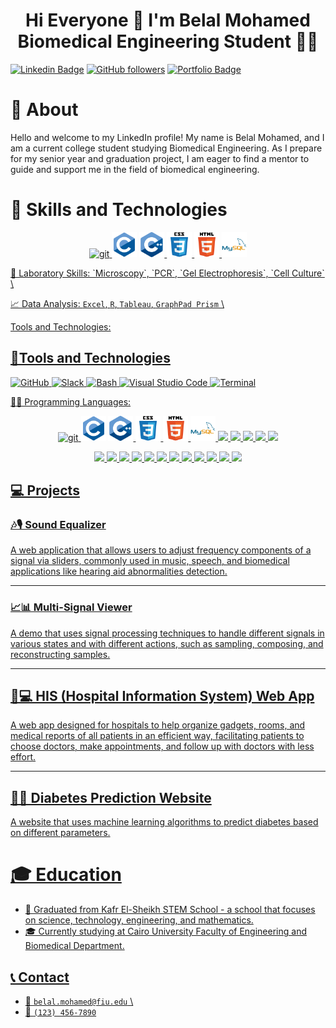 <h1 align="center">Hi Everyone 👋 I'm Belal Mohamed <br> Biomedical Engineering Student 👨‍🔬 </h1>

[![Linkedin Badge](https://img.shields.io/badge/-belalmohamed-blue?style=flat&logo=Linkedin&logoColor=white&link=https://www.linkedin.com/in/belalmohamed/)](https://www.linkedin.com/in/belalmohamed/)
[![GitHub followers](https://img.shields.io/github/followers/belal-mohamed?label=Follow&style=social)](https://github.com/belal-mohamed?tab=followers)
[![Portfolio Badge](https://img.shields.io/badge/-belal--mohamed-9cf?style=flat&logo=firefox&logoColor=white&link=https://belal-mohamed.github.io/)](https://belal-mohamed.github.io/)
# 🌠 About 
Hello and welcome to my LinkedIn profile! My name is Belal Mohamed, and I am a current college student studying Biomedical Engineering. As I prepare for my senior year and graduation project, I am eager to find a mentor to guide and support me in the field of biomedical engineering.

# 🔬 Skills and Technologies 
<p align="center">
<a href="https://git-scm.com/" target="_blank" rel="noreferrer"> <img src="https://www.vectorlogo.zone/logos/git-scm/git-scm-icon.svg" alt="git" width="40" height="40"/> </a>
<img src="https://raw.githubusercontent.com/devicons/devicon/master/icons/c/c-original.svg" alt="c" width="40" height="40"/> </a> <a href="https://www.w3schools.com/cpp/" target="_blank" rel="noreferrer">
<img src="https://raw.githubusercontent.com/devicons/devicon/master/icons/cplusplus/cplusplus-original.svg" alt="cplusplus" width="40" height="40"/> </a> <a href="https://www.w3schools.com/css/" target="_blank" rel="noreferrer"> 
<img src="https://raw.githubusercontent.com/devicons/devicon/master/icons/css3/css3-original-wordmark.svg" alt="css3" width="40" height="40"/> </a> <a href="https://www.w3.org/html/" target="_blank" rel="noreferrer"> 
<img src="https://raw.githubusercontent.com/devicons/devicon/master/icons/html5/html5-original-wordmark.svg" alt="html5" width="40" height="40"/> </a> <a href="https://www.mysql.com/" target="_blank" rel="noreferrer"> 
<img src="https://raw.githubusercontent.com/devicons/devicon/master/icons/mysql/mysql-original-wordmark.svg" alt="mysql" width="40" height="40"/> </a> <a href="https://opencv.org/" target="_blank" rel="noreferrer">


  </p>
🧪 Laboratory Skills: `Microscopy`, `PCR`, `Gel Electrophoresis`, `Cell Culture` \

📈 Data Analysis: `Excel`, `R`, `Tableau`, `GraphPad Prism` \

 Tools and Technologies: 
## 🔧Tools and Technologies 

![GitHub](https://img.shields.io/badge/-GitHub-181717?style=flat-square&logo=github)
![Slack](https://img.shields.io/badge/-Slack-4A154B?style=flat-square&logo=slack)
![Bash](https://img.shields.io/badge/-Bash-4EAA25?style=flat-square&logo=gnu-bash&logoColor=white)
![Visual Studio Code](https://img.shields.io/badge/-Visual%20Studio%20Code-007ACC?style=flat-square&logo=visual-studio-code&logoColor=white)
![Terminal](https://img.shields.io/badge/-Terminal-4D4D4D?style=flat-square&logo=windows-terminal)

👨‍💻 Programming Languages:<p align="center">
  <a href="https://git-scm.com/" target="_blank" rel="noreferrer"> <img src="https://www.vectorlogo.zone/logos/git-scm/git-scm-icon.svg" alt="git" width="40" height="40"/> </a>
<img src="https://raw.githubusercontent.com/devicons/devicon/master/icons/c/c-original.svg" alt="c" width="40" height="40"/> </a> <a href="https://www.w3schools.com/cpp/" target="_blank" rel="noreferrer">
<img src="https://raw.githubusercontent.com/devicons/devicon/master/icons/cplusplus/cplusplus-original.svg" alt="cplusplus" width="40" height="40"/> </a> <a href="https://www.w3schools.com/css/" target="_blank" rel="noreferrer"> 
<img src="https://raw.githubusercontent.com/devicons/devicon/master/icons/css3/css3-original-wordmark.svg" alt="css3" width="40" height="40"/> </a> <a href="https://www.w3.org/html/" target="_blank" rel="noreferrer"> 
<img src="https://raw.githubusercontent.com/devicons/devicon/master/icons/html5/html5-original-wordmark.svg" alt="html5" width="40" height="40"/> </a> <a href="https://www.mysql.com/" target="_blank" rel="noreferrer"> 
<img src="https://raw.githubusercontent.com/devicons/devicon/master/icons/mysql/mysql-original-wordmark.svg" alt="mysql" width="40" height="40"/> </a> <a href="https://opencv.org/" target="_blank" rel="noreferrer">
  <img src="https://img.shields.io/badge/Python-Expert-yellow?style=flat-square&logo=python&logoColor=white">
  <img src="https://img.shields.io/badge/C-Intermediate-blue?style=flat-square&logo=c%2B%2B&logoColor=white">
  <img src="https://img.shields.io/badge/Java-Intermediate-red?style=flat-square&logo=java&logoColor=white">
  <img src="https://img.shields.io/badge/JavaScript-Intermediate-yellow?style=flat-square&logo=javascript&logoColor=white">
  <img src="https://img.shields.io/badge/Html-Intermediate-blue?style=flat-square&logo=typescript&logoColor=white">
  </p>

<p align="center">
 
  <img src="https://img.shields.io/badge/Git-Expert-red?style=flat-square&logo=git&logoColor=white">
  <img src="https://img.shields.io/badge/GitHub-Expert-black?style=flat-square&logo=github&logoColor=white">
  <img src="https://img.shields.io/badge/Docker-Intermediate-blue?style=flat-square&logo=docker&logoColor=white">
  <img src="https://img.shields.io/badge/Kubernetes-Intermediate-blue?style=flat-square&logo=kubernetes&logoColor=white">
  <img src="https://img.shields.io/badge/AWS-Intermediate-orange?style=flat-square&logo=amazon-aws&logoColor=white">
  <img src="https://img.shields.io/badge/React-Intermediate-blue?style=flat-square&logo=react&logoColor=white">
  <img src="https://img.shields.io/badge/Vue.js-Intermediate-green?style=flat-square&logo=vue.js&logoColor=white">
  <img src="https://img.shields.io/badge/Node.js-Intermediate-green?style=flat-square&logo=node.js&logoColor=white">
  <img src="https://img.shields.io/badge/MongoDB-Intermediate-green?style=flat-square&logo=mongodb&logoColor=white">
  <img src="https://img.shields.io/badge/MySQL-Intermediate-blue?style=flat-square&logo=mysql&logoColor=white">
  <img src="https://img.shields.io/badge/Jupyter-Expert-orange?style=flat-square&logo=jupyter&logoColor=white">
  <img src="https://img.shields.io/badge/LaTeX-Intermediate-green?style=flat-square&logo=latex&logoColor=white">
</p>

## 💻 Projects</h1>

### 🎶🎙️ Sound Equalizer

A web application that allows users to adjust frequency components of a signal via sliders, commonly used in music, speech, and biomedical applications like hearing aid abnormalities detection.

---

### 📈📊 Multi-Signal Viewer

A demo that uses signal processing techniques to handle different signals in various states and with different actions, such as sampling, composing, and reconstructing samples.

---

## 🏥💻 HIS (Hospital Information System) Web App

A web app designed for hospitals to help organize gadgets, rooms, and medical reports of all patients in an efficient way, facilitating patients to choose doctors, make appointments, and follow up with doctors with less effort.

---

## 💉🔮 Diabetes Prediction Website

A website that uses machine learning algorithms to predict diabetes based on different parameters.


# 🎓 Education

- 🏫 Graduated from Kafr El-Sheikh STEM School - a school that focuses on science, technology, engineering, and mathematics.
- 🎓 Currently studying at Cairo University Faculty of Engineering and Biomedical Department.


## 📞 Contact

- 📧 `belal.mohamed@fiu.edu` \
- 📱 `(123) 456-7890`
